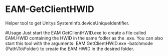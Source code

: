 # EAM-GetClientHWID
Helper tool to get Unitys SystemInfo.deviceUniqueIdentifier.

#Usage
Just start the EAM GetClientHWID.exe to create a file called EAM.HWID containing the HWID in the same fodler as the .exe.
You can also start this tool with the arguments: EAM GetClientHWID.exe -batchmode {Path\To\Folder} to create the EAM.HWID in the desired folder.